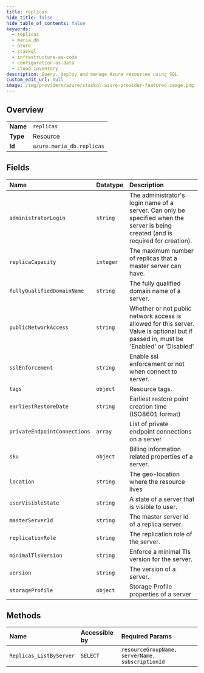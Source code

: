 ```yaml
---
title: replicas
hide_title: false
hide_table_of_contents: false
keywords:
  - replicas
  - maria_db
  - azure    
  - stackql
  - infrastructure-as-code
  - configuration-as-data
  - cloud inventory
description: Query, deploy and manage Azure resources using SQL
custom_edit_url: null
image: /img/providers/azure/stackql-azure-provider-featured-image.png
---
```

  
    

## Overview
<table><tbody>
<tr><td><b>Name</b></td><td><code>replicas</code></td></tr>
<tr><td><b>Type</b></td><td>Resource</td></tr>
<tr><td><b>Id</b></td><td><code>azure.maria_db.replicas</code></td></tr>
</tbody></table>

## Fields
| Name | Datatype | Description |
|:-----|:---------|:------------|
| `administratorLogin` | `string` | The administrator's login name of a server. Can only be specified when the server is being created (and is required for creation). |
| `replicaCapacity` | `integer` | The maximum number of replicas that a master server can have. |
| `fullyQualifiedDomainName` | `string` | The fully qualified domain name of a server. |
| `publicNetworkAccess` | `string` | Whether or not public network access is allowed for this server. Value is optional but if passed in, must be 'Enabled' or 'Disabled' |
| `sslEnforcement` | `string` | Enable ssl enforcement or not when connect to server. |
| `tags` | `object` | Resource tags. |
| `earliestRestoreDate` | `string` | Earliest restore point creation time (ISO8601 format) |
| `privateEndpointConnections` | `array` | List of private endpoint connections on a server |
| `sku` | `object` | Billing information related properties of a server. |
| `location` | `string` | The geo-location where the resource lives |
| `userVisibleState` | `string` | A state of a server that is visible to user. |
| `masterServerId` | `string` | The master server id of a replica server. |
| `replicationRole` | `string` | The replication role of the server. |
| `minimalTlsVersion` | `string` | Enforce a minimal Tls version for the server. |
| `version` | `string` | The version of a server. |
| `storageProfile` | `object` | Storage Profile properties of a server |
## Methods
| Name | Accessible by | Required Params |
|:-----|:--------------|:----------------|
| `Replicas_ListByServer` | `SELECT` | `resourceGroupName, serverName, subscriptionId` |
